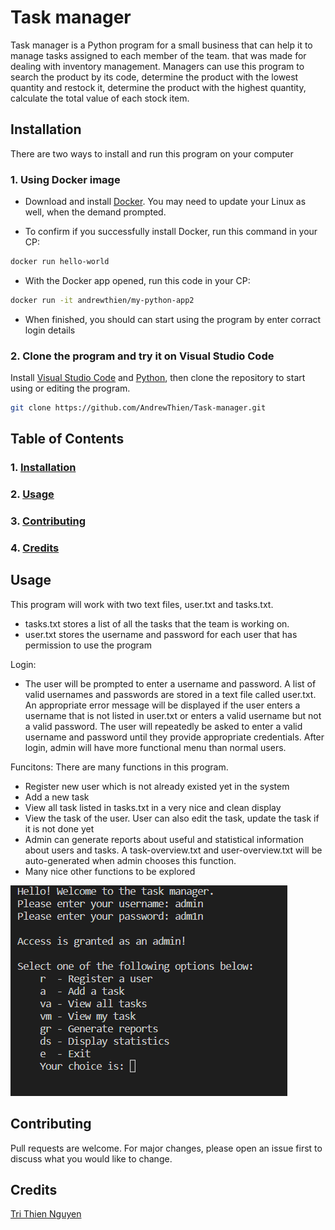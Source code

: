 # Task manager

Task manager is a Python program for a small business that can help it to manage tasks assigned to each member of the team. that was made for dealing with inventory management. Managers can use this program to search the product by its code, determine the product with the lowest quantity and restock it, determine the product with the highest quantity, calculate the total value of each stock item.

## Installation <a name="installation"/>

There are two ways to install and run this program on your computer

### 1. Using Docker image

- Download and install [Docker](https://www.docker.com/products/docker-desktop/). You may need to update your Linux as well, when the demand prompted.

- To confirm if you successfully install Docker, run this command in your CP:

```bash
docker run hello-world
```

- With the Docker app opened, run this code in your CP:

```bash
docker run -it andrewthien/my-python-app2
```

- When finished, you should can start using the program by enter corract login details

### 2. Clone the program and try it on Visual Studio Code

Install [Visual Studio Code](https://code.visualstudio.com/) and [Python](https://www.python.org/downloads/), then clone the repository to start using or editing the program.

```bash
git clone https://github.com/AndrewThien/Task-manager.git
```

## Table of Contents
### 1. [Installation](#installation)
### 2. [Usage](#usage)
### 3. [Contributing](#contributing)
### 4. [Credits](#credits)



## Usage <a name="usage"/>

This program will work with two text files, user.txt and tasks.txt. 
 - tasks.txt stores a list of all the tasks that the team is working on.
 - user.txt stores the username and password for each user that has permission to use the program

Login:
- The user will be prompted to enter a username and password. A list of valid usernames and passwords are stored in a text file called user.txt. An appropriate error message will be displayed if the user enters a username that is not listed in user.txt or enters a valid username but not a valid password. The user will repeatedly be asked to enter a valid username and password until they provide appropriate credentials. After login, admin will have more functional menu than normal users.

Funcitons: There are many functions in this program.
- Register new user which is not already existed yet in the system
- Add a new task 
- View all task listed in tasks.txt in a very nice and clean display
- View the task of the user. User can also edit the task, update the task if it is not done yet
- Admin can generate reports about useful and statistical information about users and tasks. A task-overview.txt and user-overview.txt will be auto-generated when admin chooses this function.
- Many nice other functions to be explored

![test](screenshot/test.png "test")

## Contributing <a name="contributing"/>

Pull requests are welcome. For major changes, please open an issue first to discuss what you would like to change.

## Credits <a name="credits"/>

[Tri Thien Nguyen](https://www.linkedin.com/in/tri-thien-nguyen/)
